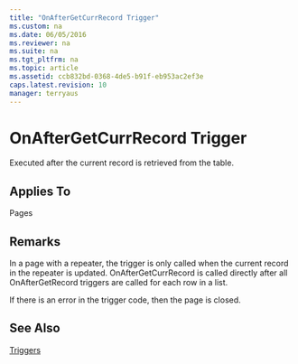 ```yaml
---
title: "OnAfterGetCurrRecord Trigger"
ms.custom: na
ms.date: 06/05/2016
ms.reviewer: na
ms.suite: na
ms.tgt_pltfrm: na
ms.topic: article
ms.assetid: ccb832bd-0368-4de5-b91f-eb953ac2ef3e
caps.latest.revision: 10
manager: terryaus
---
```

# OnAfterGetCurrRecord Trigger
Executed after the current record is retrieved from the table.  
  
## Applies To  
 Pages  
  
## Remarks  
 In a page with a repeater, the trigger is only called when the current record in the repeater is updated. OnAfterGetCurrRecord is called directly after all OnAfterGetRecord triggers are called for each row in a list.  
  
 If there is an error in the trigger code, then the page is closed.  
  
## See Also  
 [Triggers](Triggers.md)